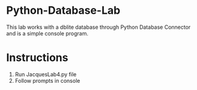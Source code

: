 # Python-Database-Lab
This lab works with a dblite database through Python Database Connector and is a simple console program.

# Instructions
1. Run JacquesLab4.py file
2. Follow prompts in console
